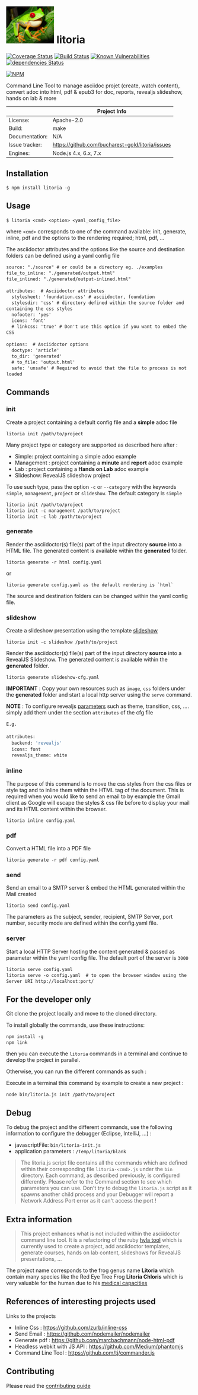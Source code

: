 # <img src="https://raw.githubusercontent.com/bucharest-gold/litoria/master/templates/image/litoria-chloris.jpg"> litoria

[![Coverage Status](https://coveralls.io/repos/github/bucharest-gold/litoria/badge.svg?branch=master)](https://coveralls.io/github/bucharest-gold/litoria?branch=master)
[![Build Status](https://travis-ci.org/bucharest-gold/litoria.svg?branch=master)](https://travis-ci.org/bucharest-gold/litoria) 
[![Known Vulnerabilities](https://snyk.io/test/npm/litoria/badge.svg)](https://snyk.io/test/npm/litoria) 
[![dependencies Status](https://david-dm.org/bucharest-gold/litoria/status.svg)](https://david-dm.org/bucharest-gold/litoria)

[![NPM](https://nodei.co/npm/litoria.png)](https://npmjs.org/package/litoria)


Command Line Tool to manage asciidoc projet (create, watch content), convert adoc into html, pdf & epub3 for doc, reports, revealjs slideshow, hands on lab & more

|                 | Project Info  |
| --------------- | ------------- |
| License:        | Apache-2.0  |
| Build:          | make  |
| Documentation:  | N/A  |
| Issue tracker:  | https://github.com/bucharest-gold/litoria/issues  |
| Engines:        | Node.js 4.x, 6.x, 7.x

## Installation

    $ npm install litoria -g

## Usage

    $ litoria <cmd> <option> <yaml_config_file>

where `<cmd>` corresponds to one of the command available: init, generate, inline, pdf and the options to the rendering required; html, pdf, ... 

The asciidoctor attributes and the options like the source and destination folders can be defined using a yaml config file

    source: "./source" # or could be a directory eg. ./examples
    file_to_inline: "./generated/output.html"
    file_inlined: "./generated/output-inlined.html"
    
    attributes:  # Asciidoctor attributes
      stylesheet: 'foundation.css' # asciidoctor, foundation
      stylesdir: 'css' # directory defined within the source folder and containing the css styles
      nofooter: 'yes'
      icons: 'font'
      # linkcss: 'true' # Don't use this option if you want to embed the CSS
    
    options:  # Asciidoctor options
      doctype: 'article'
      to_dir: 'generated'
      # to_file: 'output.html'
      safe: 'unsafe' # Required to avoid that the file to process is not loaded
    
## Commands

### init

Create a project containing a default config file and a **simple** adoc file
    
    litoria init /path/to/project
    
Many project type or category are supported as described here after :
    
* Simple: project containing a simple adoc example
* Management : project containing a **minute** and **report** adoc example
* Lab : project containing a **Hands on Lab** adoc example
* Slideshow: RevealJS slideshow project
    
To use such type, pass the option `-c` or `--category` with the keywords `simple`, `management`, `project` or `slideshow`. The default category is `simple`
    
    litoria init /path/to/project
    litoria init -c management /path/to/project
    litoria init -c lab /path/to/project
        
### generate

Render the asciidoctor(s) file(s) part of the input directory **source** into a HTML file. The generated content is available within the **generated** folder.
    
    litoria generate -r html config.yaml
    
or 
    
    litoria generate config.yaml as the default rendering is `html`
    
The source and destination folders can be changed within the yaml config file.   

### slideshow 

Create a slideshow presentation using the template [slideshow](templates/slideshow.adoc)

    litoria init -c slideshow /path/to/project

Render the asciidoctor(s) file(s) part of the input directory **source** into a RevealJS Slideshow. The generated content is available within the **generated** folder.
    
    litoria generate slideshow-cfg.yaml
 
**IMPORTANT** : Copy your own resources such as `image`, `css` folders under the **generated** folder and start a local http server using the `serve` command.
    
**NOTE** : To configure revealjs [parameters](https://github.com/asciidoctor/asciidoctor-reveal.js#revealjs-options) such as theme, transition, css, .... simply add them under the section `attributes` of the cfg file


```bash
E.g.

attributes:
  backend: 'revealjs'
  icons: font
  revealjs_theme: white 
```

### inline
 
 The purpose of this command is to move the css styles from the css files or style tag and to inline them within the HTML tag of the document. This is required when you would like to send
 an email to by example the Gmail client as Google will escape the styles & css file before to display your mail and its HTML content within the browser.

    litoria inline config.yaml
    
### pdf
 
Convert a HTML file into a PDF file
    
    litoria generate -r pdf config.yaml 
       
### send

Send an email to a SMTP server & embed the HTML generated within the Mail created
    
    litoria send config.yaml        
    
The parameters as the subject, sender, recipient, SMTP Server, port number, security mode are defined within the config.yaml file.   
 
### server

Start a local HTTP Server hosting the content generated & passed as parameter within the yaml config file. The default port of the server is `3000`
    
    litoria serve config.yaml  
    litoria serve -o config.yaml  # to open the browser window using the Server URI http://localhost:port/
    
## For the developer only
    
Git clone the project locally and move to the cloned directory. 

To install globally the commands, use these instructions:

    npm install -g
    npm link
    
then you can execute the `litoria` commands in a terminal and continue to develop the project in parallel.

Otherwise, you can run the different commands as such :

Execute in a terminal this command by example to create a new project :

    node bin/litoria.js init /path/to/project

## Debug

To debug the project and the different commands, use the following information to configure the debugger (Eclipse, IntelliJ, ...) :

* javascriptFile: `bin/litoria-init.js`
* application parameters : `/Temp/litoria/blank`

> The litoria.js script file contains all the commands which are defined within their corresponding file `litoria-<cmd>.js` under the `bin` directory. 
> Each command, as described previously, is configured differently. Please refer to the Command section to see which parameters you can use.
> Don't try to debug the `litoria.js` script as it spawns another child process and your Debugger will report a Network Address Port error as it can't access the port !

## Extra information

> This project enhances what is not included within the asciidoctor command line tool. 
> It is a refactoring of the ruby [hyla tool](https://github.com/cmoulliard/hyla) which is currently used
> to create a project, add asciidoctor templates, generate courses, hands on lab content, slideshows for RevealJS presentations, ...

The project name corresponds to the frog genus name **Litoria** which contain many species like the Red Eye Tree Frog **Litoria Chloris** which is very valuable for the 
human due to his [medical capacities](http://www.kaieteurnewsonline.com/2012/06/03/the-red-eyed-tree-frog-litoria-chloris-2/)

## References of interesting projects used

Links to the projects
 
* Inline Css                  : https://github.com/zurb/inline-css
* Send Email                  : https://github.com/nodemailer/nodemailer
* Generate pdf                : https://github.com/marcbachmann/node-html-pdf
* Headless webkit with JS API : https://github.com/Medium/phantomjs
* Command Line Tool           : https://github.com/tj/commander.js

## Contributing

Please read the [contributing guide](./CONTRIBUTING.md)
